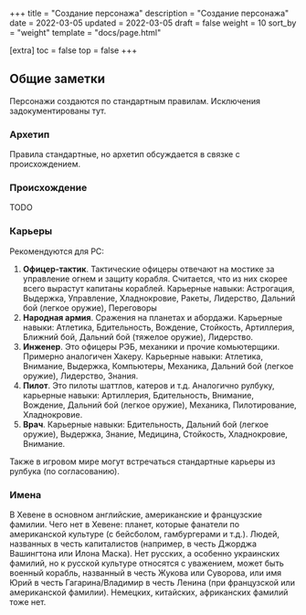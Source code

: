 +++
title = "Создание персонажа"
description = "Создание персонажа"
date = 2022-03-05
updated = 2022-03-05
draft = false
weight = 10
sort_by = "weight"
template = "docs/page.html"

[extra]
toc = false
top = false
+++

## Общие заметки

Персонажи создаются по стандартным правилам. Исключения задокументированы тут.

### Архетип
Правила стандартные, но архетип обсуждается в связке с происхождением.

### Происхождение

TODO 

### Карьеры
Рекомендуются для PC:
1. __Офицер-тактик__. Тактические офицеры отвечают на мостике за управление огнем и защиту корабля. Считается, что из них скорее всего вырастут капитаны кораблей. Карьерные навыки: Астрогация, Выдержка, Управление, Хладнокровие, Ракеты, Лидерство, Дальний бой (легкое оружие), Переговоры
2. __Народная армия__. Сражения на планетах и абордажи. Карьерные навыки: Атлетика, Бдительность, Вождение, Стойкость, Артиллерия, Ближний бой, Дальний бой (тяжелое оружие), Лидерство.
3. __Инженер__. Это офицеры РЭБ, механики и прочие комьютерщики. Примерно аналогичен Хакеру. Карьерные навыки: Атлетика, Внимание, Выдержка, Компьютеры, Механика, Дальний бой (легкое оружие), Лидерство, Знания.
4. __Пилот__. Это пилоты шаттлов, катеров и т.д. Аналогично рулбуку, карьерные навыки: Артиллерия, Бдительность, Внимание, Вождение, Дальний бой (легкое оружие), Механика, Пилотирование, Хладнокровие.
5. __Врач__.  Карьерные навыки: Бдительность, Дальний бой (легкое оружие), Выдержка, Знание, Медицина, Стойкость, Хладнокровие, Внимание.

Также в игровом мире могут встречаться стандартные карьеры из рулбука (по согласованию).

### Имена

В Хевене в основном английские, американские и французские фамилии.
Чего нет в Хевене: планет, которые фанатели по американской культуре (с бейсболом, гамбургерами и т.д.). Людей, названных в честь капиталистов (например, в честь Джорджа Вашингтона или Илона Маска).
Нет русских, а особенно украинских фамилий, но к русской культуре относятся с уважением, может быть военный корабль, названный в честь Жукова или Суворова, или имя Юрий в честь Гагарина/Владимир в честь Ленина (при французской или американской фамилии). Немецких, китайских, африканских фамилий тоже нет.